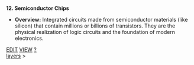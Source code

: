 <br>


**12. Semiconductor Chips**

* **Overview:** Integrated circuits made from semiconductor materials (like silicon) that contain millions or billions of transistors. They are the physical realization of logic circuits and the foundation of modern electronics.

<span class="top-right">
<a class="abtn btn" href="http://localhost:3000/code/BLOGIT/layers/semi_conductor_chips.md">EDIT</a>
<a class="abtn btn" href="http://localhost:3000/view/BLOGIT/layers/semi_conductor_chips.md">VIEW</a>
<a class="abtn btn" href="http://localhost:3000/code/MIG1/help/UsingTheWiki.md">?</a>
</span>
<link rel="stylesheet" href="../styles.css">
<div class="breadcrumb-menu"><a href="../layers/README.md">layers</a> &gt; </div>

